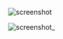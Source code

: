 <p align="center">

![screenshot](https://github.com/user-attachments/assets/e2c8ee26-13b5-4128-b773-7cc9b37ee5ef)

![screenshot_](https://github.com/user-attachments/assets/55987511-af58-4974-bc68-84850bfc0cf0)
</p>
